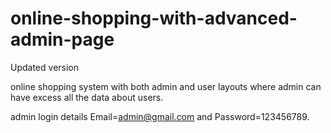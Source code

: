 # online-shopping-with-advanced-admin-page
Updated version


online shopping system with both admin and user layouts where admin can have excess all the data about users.

admin login details  Email=admin@gmail.com and Password=123456789.

